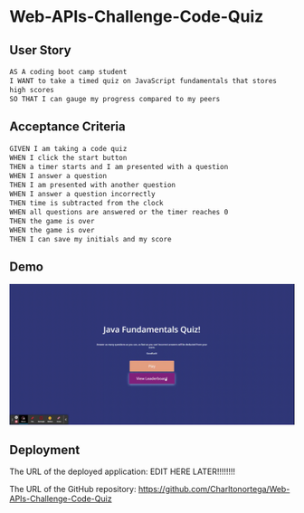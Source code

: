 # Web-APIs-Challenge-Code-Quiz

## User Story

```
AS A coding boot camp student
I WANT to take a timed quiz on JavaScript fundamentals that stores high scores
SO THAT I can gauge my progress compared to my peers
```

## Acceptance Criteria

```
GIVEN I am taking a code quiz
WHEN I click the start button
THEN a timer starts and I am presented with a question
WHEN I answer a question
THEN I am presented with another question
WHEN I answer a question incorrectly
THEN time is subtracted from the clock
WHEN all questions are answered or the timer reaches 0
THEN the game is over
WHEN the game is over
THEN I can save my initials and my score
```
## Demo
<!-- ![CodeQuiz Demo](./assets/images/codequiz4demo.gif)  -->
<img src="./assets/images/codequiz4demo.gif" alt="application_demo" width="fit-content">

## Deployment

The URL of the deployed application: EDIT HERE LATER!!!!!!!!

The URL of the GitHub repository: https://github.com/Charltonortega/Web-APIs-Challenge-Code-Quiz
